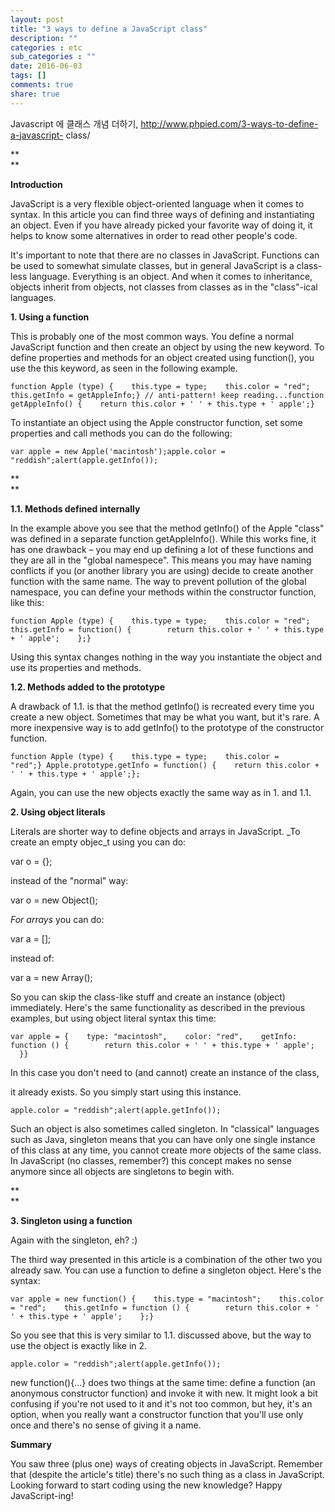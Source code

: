 ```yaml
---
layout: post
title: "3 ways to define a JavaScript class"
description: ""
categories : etc
sub_categories : ""
date: 2016-06-03
tags: []
comments: true
share: true
---
```


Javascript 에 클래스 개념 더하기, http://www.phpied.com/3-ways-to-define-a-javascript-
class/

**  
**

**Introduction**

JavaScript is a very flexible object-oriented language when it comes to
syntax. In this article you can find three ways of defining and instantiating
an object. Even if you have already picked your favorite way of doing it, it
helps to know some alternatives in order to read other people's code.

  

It's important to note that there are no classes in JavaScript. Functions can
be used to somewhat simulate classes, but in general JavaScript is a class-
less language. Everything is an object. And when it comes to inheritance,
objects inherit from objects, not classes from classes as in the "class"-ical
languages.

  

**1\. Using a function**

This is probably one of the most common ways. You define a normal JavaScript
function and then create an object by using the new keyword. To define
properties and methods for an object created using function(), you use the
this keyword, as seen in the following example.

  

    function Apple (type) {    this.type = type;    this.color = "red";    this.getInfo = getAppleInfo;} // anti-pattern! keep reading...function getAppleInfo() {    return this.color + ' ' + this.type + ' apple';}

  

To instantiate an object using the Apple constructor function, set some
properties and call methods you can do the following:

  

    var apple = new Apple('macintosh');apple.color = "reddish";alert(apple.getInfo());

**  
**

**1.1. Methods defined internally**

In the example above you see that the method getInfo() of the Apple "class"
was defined in a separate function getAppleInfo(). While this works fine, it
has one drawback – you may end up defining a lot of these functions and they
are all in the "global namespece". This means you may have naming conflicts if
you (or another library you are using) decide to create another function with
the same name. The way to prevent pollution of the global namespace, you can
define your methods within the constructor function, like this:

  

    function Apple (type) {    this.type = type;    this.color = "red";    this.getInfo = function() {        return this.color + ' ' + this.type + ' apple';    };}

Using this syntax changes nothing in the way you instantiate the object and
use its properties and methods.

  

**1.2. Methods added to the prototype**

A drawback of 1.1. is that the method getInfo() is recreated every time you
create a new object. Sometimes that may be what you want, but it's rare. A
more inexpensive way is to add getInfo() to the prototype of the constructor
function.

  

    function Apple (type) {    this.type = type;    this.color = "red";} Apple.prototype.getInfo = function() {    return this.color + ' ' + this.type + ' apple';};

  

Again, you can use the new objects exactly the same way as in 1. and 1.1.

  

**2\. Using object literals**

Literals are shorter way to define objects and arrays in JavaScript. _To
create an empty objec_t using you can do:

var o = {};

instead of the "normal" way:

var o = new Object();

  

_For arrays_ you can do:

var a = [];

instead of:

var a = new Array();

So you can skip the class-like stuff and create an instance (object)
immediately. Here's the same functionality as described in the previous
examples, but using object literal syntax this time:

  

    var apple = {    type: "macintosh",    color: "red",    getInfo: function () {        return this.color + ' ' + this.type + ' apple';    }}

  

In this case you don't need to (and cannot) create an instance of the class,

it already exists. So you simply start using this instance.

  

    apple.color = "reddish";alert(apple.getInfo());

  

Such an object is also sometimes called singleton. In "classical" languages
such as Java, singleton means that you can have only one single instance of
this class at any time, you cannot create more objects of the same class. In
JavaScript (no classes, remember?) this concept makes no sense anymore since
all objects are singletons to begin with.

**  
**

**3\. Singleton using a function**

Again with the singleton, eh? :)

  

The third way presented in this article is a combination of the other two you
already saw. You can use a function to define a singleton object. Here's the
syntax:

  

    var apple = new function() {    this.type = "macintosh";    this.color = "red";    this.getInfo = function () {        return this.color + ' ' + this.type + ' apple';    };}

  

So you see that this is very similar to 1.1. discussed above, but the way to
use the object is exactly like in 2.

    apple.color = "reddish";alert(apple.getInfo());

new function(){...} does two things at the same time: define a function (an
anonymous constructor function) and invoke it with new. It might look a bit
confusing if you're not used to it and it's not too common, but hey, it's an
option, when you really want a constructor function that you'll use only once
and there's no sense of giving it a name.

  

**Summary**

You saw three (plus one) ways of creating objects in JavaScript. Remember that
(despite the article's title) there's no such thing as a class in JavaScript.
Looking forward to start coding using the new knowledge? Happy JavaScript-ing!

  

